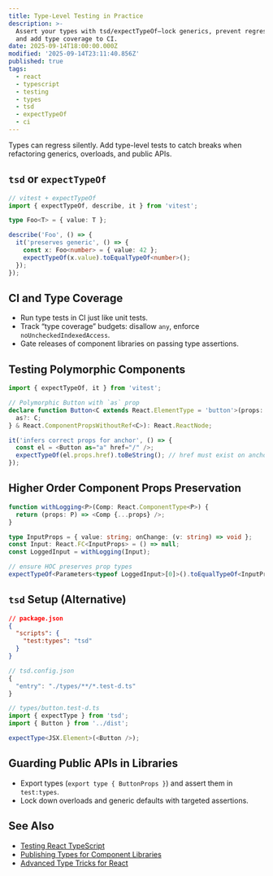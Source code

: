 ```yaml
---
title: Type-Level Testing in Practice
description: >-
  Assert your types with tsd/expectTypeOf—lock generics, prevent regressions,
  and add type coverage to CI.
date: 2025-09-14T18:00:00.000Z
modified: '2025-09-14T23:11:40.856Z'
published: true
tags:
  - react
  - typescript
  - testing
  - types
  - tsd
  - expectTypeOf
  - ci
---
```


Types can regress silently. Add type-level tests to catch breaks when refactoring generics, overloads, and public APIs.

## `tsd` or `expectTypeOf`

```ts
// vitest + expectTypeOf
import { expectTypeOf, describe, it } from 'vitest';

type Foo<T> = { value: T };

describe('Foo', () => {
  it('preserves generic', () => {
    const x: Foo<number> = { value: 42 };
    expectTypeOf(x.value).toEqualTypeOf<number>();
  });
});
```

## CI and Type Coverage

- Run type tests in CI just like unit tests.
- Track “type coverage” budgets: disallow `any`, enforce `noUncheckedIndexedAccess`.
- Gate releases of component libraries on passing type assertions.

## Testing Polymorphic Components

```ts
import { expectTypeOf, it } from 'vitest';

// Polymorphic Button with `as` prop
declare function Button<C extends React.ElementType = 'button'>(props: {
  as?: C;
} & React.ComponentPropsWithoutRef<C>): React.ReactNode;

it('infers correct props for anchor', () => {
  const el = <Button as="a" href="/" />;
  expectTypeOf(el.props.href).toBeString(); // href must exist on anchor
});
```

## Higher Order Component Props Preservation

```ts
function withLogging<P>(Comp: React.ComponentType<P>) {
  return (props: P) => <Comp {...props} />;
}

type InputProps = { value: string; onChange: (v: string) => void };
const Input: React.FC<InputProps> = () => null;
const LoggedInput = withLogging(Input);

// ensure HOC preserves prop types
expectTypeOf<Parameters<typeof LoggedInput>[0]>().toEqualTypeOf<InputProps>();
```

## `tsd` Setup (Alternative)

```json
// package.json
{
  "scripts": {
    "test:types": "tsd"
  }
}
```

```ts
// tsd.config.json
{
  "entry": "./types/**/*.test-d.ts"
}
```

```ts
// types/button.test-d.ts
import { expectType } from 'tsd';
import { Button } from '../dist';

expectType<JSX.Element>(<Button />);
```

## Guarding Public APIs in Libraries

- Export types (`export type { ButtonProps }`) and assert them in `test:types`.
- Lock down overloads and generic defaults with targeted assertions.

## See Also

- [Testing React TypeScript](testing-react-typescript.md)
- [Publishing Types for Component Libraries](publishing-types-for-component-libraries.md)
- [Advanced Type Tricks for React](advanced-type-tricks-for-react.md)
